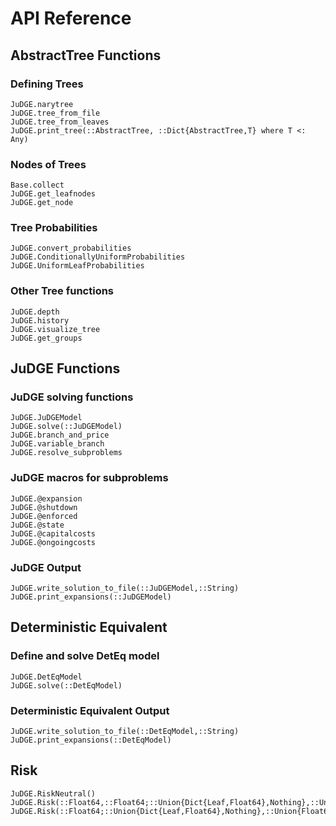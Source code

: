 # API Reference

## AbstractTree Functions

### Defining Trees
```@docs
JuDGE.narytree
JuDGE.tree_from_file
JuDGE.tree_from_leaves
JuDGE.print_tree(::AbstractTree, ::Dict{AbstractTree,T} where T <: Any)
```

### Nodes of Trees
```@docs
Base.collect
JuDGE.get_leafnodes
JuDGE.get_node
```

### Tree Probabilities
```@docs
JuDGE.convert_probabilities
JuDGE.ConditionallyUniformProbabilities
JuDGE.UniformLeafProbabilities
```

### Other Tree functions
```@docs
JuDGE.depth
JuDGE.history
JuDGE.visualize_tree
JuDGE.get_groups
```

## JuDGE Functions

### JuDGE solving functions
```@docs
JuDGE.JuDGEModel
JuDGE.solve(::JuDGEModel)
JuDGE.branch_and_price
JuDGE.variable_branch
JuDGE.resolve_subproblems
```

### JuDGE macros for subproblems
```@docs
JuDGE.@expansion
JuDGE.@shutdown
JuDGE.@enforced
JuDGE.@state
JuDGE.@capitalcosts
JuDGE.@ongoingcosts
```

### JuDGE Output
```@docs
JuDGE.write_solution_to_file(::JuDGEModel,::String)
JuDGE.print_expansions(::JuDGEModel)
```

## Deterministic Equivalent

### Define and solve DetEq model
```@docs
JuDGE.DetEqModel
JuDGE.solve(::DetEqModel)
```

### Deterministic Equivalent Output
```@docs
JuDGE.write_solution_to_file(::DetEqModel,::String)
JuDGE.print_expansions(::DetEqModel)
```

## Risk
```@docs
JuDGE.RiskNeutral()
JuDGE.Risk(::Float64,::Float64;::Union{Dict{Leaf,Float64},Nothing},::Union{Float64,Nothing},::Float64)
JuDGE.Risk(::Float64;::Union{Dict{Leaf,Float64},Nothing},::Union{Float64,Nothing},::Float64)
```
